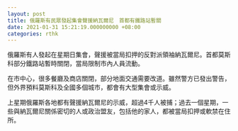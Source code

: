 ```yaml
---
layout: post
title: 俄羅斯有民眾發起集會聲援納瓦爾尼　首都有鐵路站暫關
date: 2021-01-31 15:21:19.000000000 +08:00
categories: rthk
---
```


俄羅斯有人發起在星期日集會，聲援被當局扣押的反對派領袖納瓦爾尼。首都莫斯科部分鐵路站暫時關閉，當局限制市內人員流動。

在市中心，很多餐廳及商店關閉，部分地面交通需要改道。雖然警方已發出警告，但外界預料莫斯科及全國多個城市，都會有大型集會或示威。

上星期俄羅斯各地都有聲援納瓦爾尼的示威，超過4千人被捕；過去一個星期，一些與納瓦爾尼關係密切的人或政治盟友，包括他的家人，都被當局扣押或軟禁在住所。
